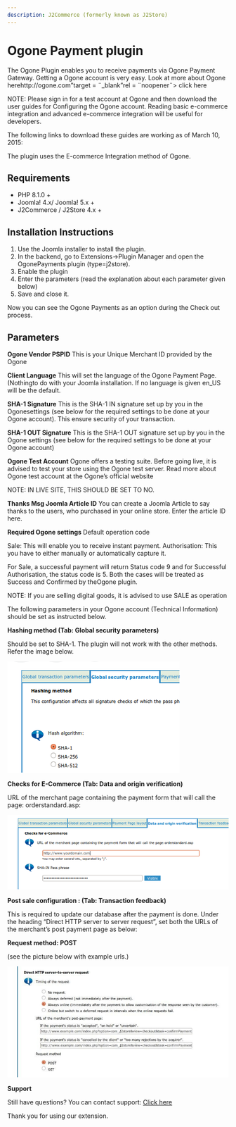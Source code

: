 ```yaml
---
description: J2Commerce (formerly known as J2Store)
---
```


# Ogone Payment plugin

The Ogone Plugin enables you to receive payments via Ogone Payment Gateway. Getting a Ogone account is very easy. Look at more about Ogone herehttp://ogone.com”target = ¨\_blank”rel = ¨noopener¨> click here

NOTE: Please sign in for a test account at Ogone and then download the user guides for Configuring the Ogone account. Reading basic e-commerce integration and advanced e-commerce integration will be useful for developers.

The following links to download these guides are working as of March 10, 2015:

The plugin uses the E-commerce Integration method of Ogone.

## Requirements <a href="#requirements" id="requirements"></a>

* PHP 8.1.0 +
* Joomla! 4.x/ Joomla! 5.x +
* J2Commerce / J2Store 4.x +

## Installation Instructions <a href="#installation-instructions" id="installation-instructions"></a>

1. Use the Joomla installer to install the plugin.
2. In the backend, go to Extensions->Plugin Manager and open the OgonePayments plugin (type=j2store).
3. Enable the plugin
4. Enter the parameters (read the explanation about each parameter given below)
5. Save and close it.

Now you can see the Ogone Payments as an option during the Check out process.

## Parameters <a href="#parameters" id="parameters"></a>

**Ogone Vendor PSPID** This is your Unique Merchant ID provided by the Ogone

**Client Language** This will set the language of the Ogone Payment Page. (Nothingto do with your Joomla installation. If no language is given en\_US will be the default.

**SHA-1 Signature** This is the SHA-1 IN signature set up by you in the Ogonesettings (see below for the required settings to be done at your Ogone account). This ensure security of your transaction.

**SHA-1 OUT Signature** This is the SHA-1 OUT signature set up by you in the Ogone settings (see below for the required settings to be done at your Ogone account)

**Ogone Test Account** Ogone offers a testing suite. Before going live, it is advised to test your store using the Ogone test server. Read more about Ogone test account at the Ogone’s official website

NOTE: IN LIVE SITE, THIS SHOULD BE SET TO NO.

**Thanks Msg Joomla Article ID** You can create a Joomla Article to say thanks to the users, who purchased in your online store. Enter the article ID here.

**Required Ogone settings** Default operation code

Sale: This will enable you to receive instant payment. Authorisation: This you have to either manually or automatically capture it.

For Sale, a successful payment will return Status code 9 and for Successful Authorisation, the status code is 5. Both the cases will be treated as Success and Confirmed by theOgone plugin.

NOTE: If you are selling digital goods, it is advised to use SALE as operation

The following parameters in your Ogone account (Technical Information) should be set as instructed below.

**Hashing method (Tab: Global security parameters)**

Should be set to SHA-1. The plugin will not work with the other methods. Refer the image below.

![hashingogone](https://raw.githubusercontent.com/j2store/doc-images/master/payment-methods/ogone-payment-plugin/hashing_method_ogone.png)

**Checks for E-Commerce (Tab: Data and origin verification)**

URL of the merchant page containing the payment form that will call the page: orderstandard.asp:

![data and origin](https://raw.githubusercontent.com/j2store/doc-images/master/payment-methods/ogone-payment-plugin/ecommerce_check_ogone.png)

**Post sale configuration : (Tab: Transaction feedback)**

This is required to update our database after the payment is done. Under the heading “Direct HTTP server to server request”, set both the URLs of the merchant’s post payment page as below:

**Request method: POST**

(see the picture below with example urls.)

![feedback](https://raw.githubusercontent.com/j2store/doc-images/master/payment-methods/ogone-payment-plugin/transaction_feedback_ogone.png)

**Support**

Still have questions? You can contact support: [Click here](https://www.j2commerce.com/support)

Thank you for using our extension.
